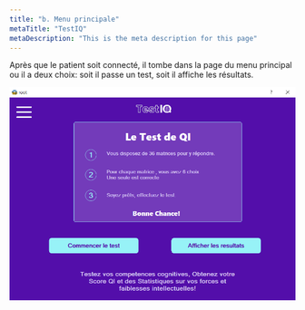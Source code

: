 ```yaml
---
title: "b. Menu principale"
metaTitle: "TestIQ"
metaDescription: "This is the meta description for this page"
---
```


Après que le patient soit connecté, il tombe dans la page du menu principal ou il a deux choix: soit il passe un test, soit il affiche les résultats.

![frame](https://github.com/z-sohaib/iq-documentation/blob/main/src/images/capture/page_patientPNG.PNG?raw=true)